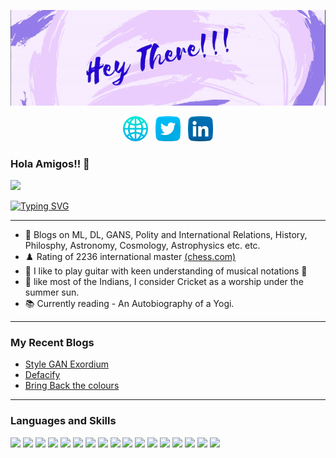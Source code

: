 <p align='center'>
<img src="https://github.com/abhishek-parashar/abhishek-parashar/blob/master/icon/profile.gif?raw=true">
</p>
<p align='center'>
<a href="https://abhishek-parashar.github.io/"><img height="40" src="https://github.com/abhishek-parashar/abhishek-parashar/blob/master/icon/globe.png"></a>&nbsp;&nbsp;
<a href="https://twitter.com/_abhiparashar"><img height="40" src="https://github.com/abhishek-parashar/abhishek-parashar/blob/master/icon/twitter.png"></a>&nbsp;&nbsp;
<a href="https://www.linkedin.com/in/abhishek-parashar-3a9218150/"><img height="40" src="https://github.com/abhishek-parashar/abhishek-parashar/blob/master/icon/linkedin.png"></a>
</p>

### Hola Amigos!! 👋

![](https://komarev.com/ghpvc/?username=abhishek-parashar)


[![Typing SVG](https://readme-typing-svg.herokuapp.com/?lines=Software+Development;Data+Science+Research)](https://git.io/typing-svg)

---
- 💭 Blogs on ML, DL, GANS, Polity and International Relations, History, Philosphy, Astronomy, Cosmology, Astrophysics etc. etc.
- ♟️ Rating of 2236 international master [(chess.com)](https://www.chess.com/home)
- 🎸 I like to play guitar with keen understanding of musical notations 🎼
- 🏏 like most of the Indians, I consider Cricket as a worship under the summer sun.
- 📚 Currently reading - An Autobiography of a Yogi.
---
### My Recent Blogs 
- [Style GAN Exordium](https://abhishekparashar.me/mkcommon.html)
- [Defacify](https://abhishekparashar.me/age.html)
- [Bring Back the colours](https://abhishekparashar.me/deoldify.html)
---
### Languages and Skills
<p>
<img height="40" src="https://cdn.jsdelivr.net/gh/devicons/devicon/icons/python/python-original.svg" />
<img height="40" src="https://cdn.jsdelivr.net/gh/devicons/devicon/icons/go/go-original.svg" />
<img height="40" src="https://cdn.jsdelivr.net/gh/devicons/devicon/icons/javascript/javascript-original.svg" />
<img height="40" src="https://cdn.jsdelivr.net/gh/devicons/devicon/icons/julia/julia-original.svg" />
<img height="40" src="https://cdn.jsdelivr.net/gh/devicons/devicon/icons/tensorflow/tensorflow-original.svg" />
<img height="40" src="https://cdn.jsdelivr.net/gh/devicons/devicon/icons/django/django-plain.svg" />
<img height="40" src="https://cdn.jsdelivr.net/gh/devicons/devicon/icons/flask/flask-original.svg" />
<img height="40" src="https://cdn.jsdelivr.net/gh/devicons/devicon/icons/html5/html5-original.svg" />
<img height="40" src="https://cdn.jsdelivr.net/gh/devicons/devicon/icons/css3/css3-original.svg" />
<!-- <img height="40" src="https://cdn.jsdelivr.net/gh/devicons/devicon/icons/react/react-original.svg" /> -->
<img height="40" src="https://cdn.jsdelivr.net/gh/devicons/devicon/icons/vuejs/vuejs-original.svg" />
<!-- <img height="40" src="https://cdn.jsdelivr.net/gh/devicons/devicon/icons/php/php-original.svg" /> -->
<img height="40" src="https://cdn.jsdelivr.net/gh/devicons/devicon/icons/mysql/mysql-original.svg" />
<img height="40" src="https://cdn.jsdelivr.net/gh/devicons/devicon/icons/mongodb/mongodb-original.svg" />
<img height="40" src="https://cdn.jsdelivr.net/gh/devicons/devicon/icons/matlab/matlab-original.svg" />
<img height="40" src="https://cdn.jsdelivr.net/gh/devicons/devicon/icons/unity/unity-original.svg" />
<img height="40" src="https://cdn.jsdelivr.net/gh/devicons/devicon/icons/c/c-original.svg" />
<img height="40" src="https://cdn.jsdelivr.net/gh/devicons/devicon/icons/cplusplus/cplusplus-original.svg" />
<img height="40" src="https://cdn.jsdelivr.net/gh/devicons/devicon/icons/arduino/arduino-original.svg" />
</p>


<!-- [![Abhishek's github stats](https://github-readme-stats.vercel.app/api?username=abhishek-parashar&count_private=true&show_icons=true)](https://github.com/abhishek-parashar/github-readme-stats) -->
<!-- [![GitHub Streak](https://github-readme-streak-stats.herokuapp.com/?user=abhishek-parashar)](https://github.com/abhishek-parashar/github-readme-streak-stats) -->
<!-- ![](https://github-profile-trophy.vercel.app/?username=abhishek-parashar) -->
